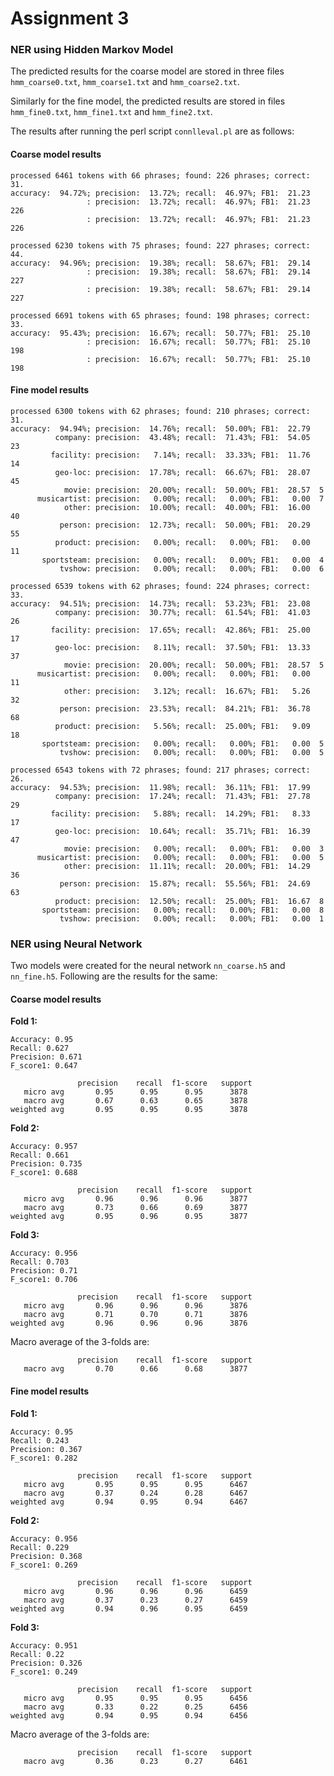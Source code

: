 # Assignment 3

### NER using Hidden Markov Model

The predicted results for the coarse model are stored in three files `hmm_coarse0.txt`, `hmm_coarse1.txt` and `hmm_coarse2.txt`.

Similarly for the fine model, the predicted results are stored in files `hmm_fine0.txt`, `hmm_fine1.txt` and `hmm_fine2.txt`.

The results after running the perl script `connlleval.pl` are as follows:

#### Coarse model results

```
processed 6461 tokens with 66 phrases; found: 226 phrases; correct: 31.
accuracy:  94.72%; precision:  13.72%; recall:  46.97%; FB1:  21.23
                 : precision:  13.72%; recall:  46.97%; FB1:  21.23  226
                 : precision:  13.72%; recall:  46.97%; FB1:  21.23  226
```

```
processed 6230 tokens with 75 phrases; found: 227 phrases; correct: 44.
accuracy:  94.96%; precision:  19.38%; recall:  58.67%; FB1:  29.14
                 : precision:  19.38%; recall:  58.67%; FB1:  29.14  227
                 : precision:  19.38%; recall:  58.67%; FB1:  29.14  227
```

```
processed 6691 tokens with 65 phrases; found: 198 phrases; correct: 33.
accuracy:  95.43%; precision:  16.67%; recall:  50.77%; FB1:  25.10
                 : precision:  16.67%; recall:  50.77%; FB1:  25.10  198
                 : precision:  16.67%; recall:  50.77%; FB1:  25.10  198
```

#### Fine model results

```
processed 6300 tokens with 62 phrases; found: 210 phrases; correct: 31.
accuracy:  94.94%; precision:  14.76%; recall:  50.00%; FB1:  22.79
          company: precision:  43.48%; recall:  71.43%; FB1:  54.05  23
         facility: precision:   7.14%; recall:  33.33%; FB1:  11.76  14
          geo-loc: precision:  17.78%; recall:  66.67%; FB1:  28.07  45
            movie: precision:  20.00%; recall:  50.00%; FB1:  28.57  5
      musicartist: precision:   0.00%; recall:   0.00%; FB1:   0.00  7
            other: precision:  10.00%; recall:  40.00%; FB1:  16.00  40
           person: precision:  12.73%; recall:  50.00%; FB1:  20.29  55
          product: precision:   0.00%; recall:   0.00%; FB1:   0.00  11
       sportsteam: precision:   0.00%; recall:   0.00%; FB1:   0.00  4
           tvshow: precision:   0.00%; recall:   0.00%; FB1:   0.00  6
```

```
processed 6539 tokens with 62 phrases; found: 224 phrases; correct: 33.
accuracy:  94.51%; precision:  14.73%; recall:  53.23%; FB1:  23.08
          company: precision:  30.77%; recall:  61.54%; FB1:  41.03  26
         facility: precision:  17.65%; recall:  42.86%; FB1:  25.00  17
          geo-loc: precision:   8.11%; recall:  37.50%; FB1:  13.33  37
            movie: precision:  20.00%; recall:  50.00%; FB1:  28.57  5
      musicartist: precision:   0.00%; recall:   0.00%; FB1:   0.00  11
            other: precision:   3.12%; recall:  16.67%; FB1:   5.26  32
           person: precision:  23.53%; recall:  84.21%; FB1:  36.78  68
          product: precision:   5.56%; recall:  25.00%; FB1:   9.09  18
       sportsteam: precision:   0.00%; recall:   0.00%; FB1:   0.00  5
           tvshow: precision:   0.00%; recall:   0.00%; FB1:   0.00  5
```

```
processed 6543 tokens with 72 phrases; found: 217 phrases; correct: 26.
accuracy:  94.53%; precision:  11.98%; recall:  36.11%; FB1:  17.99
          company: precision:  17.24%; recall:  71.43%; FB1:  27.78  29
         facility: precision:   5.88%; recall:  14.29%; FB1:   8.33  17
          geo-loc: precision:  10.64%; recall:  35.71%; FB1:  16.39  47
            movie: precision:   0.00%; recall:   0.00%; FB1:   0.00  3
      musicartist: precision:   0.00%; recall:   0.00%; FB1:   0.00  5
            other: precision:  11.11%; recall:  20.00%; FB1:  14.29  36
           person: precision:  15.87%; recall:  55.56%; FB1:  24.69  63
          product: precision:  12.50%; recall:  25.00%; FB1:  16.67  8
       sportsteam: precision:   0.00%; recall:   0.00%; FB1:   0.00  8
           tvshow: precision:   0.00%; recall:   0.00%; FB1:   0.00  1
```

### NER using Neural Network

Two models were created for the neural network `nn_coarse.h5` and `nn_fine.h5`. Following are the results for the same:

#### Coarse model results

**Fold 1:**

```
Accuracy: 0.95
Recall: 0.627
Precision: 0.671
F_score1: 0.647
```

```
               precision    recall  f1-score   support
   micro avg       0.95      0.95      0.95      3878
   macro avg       0.67      0.63      0.65      3878
weighted avg       0.95      0.95      0.95      3878
```

**Fold 2:**

```
Accuracy: 0.957
Recall: 0.661
Precision: 0.735
F_score1: 0.688
```

```
               precision    recall  f1-score   support
   micro avg       0.96      0.96      0.96      3877
   macro avg       0.73      0.66      0.69      3877
weighted avg       0.95      0.96      0.95      3877
```

**Fold 3:**

```
Accuracy: 0.956
Recall: 0.703
Precision: 0.71
F_score1: 0.706
```

```
               precision    recall  f1-score   support
   micro avg       0.96      0.96      0.96      3876
   macro avg       0.71      0.70      0.71      3876
weighted avg       0.96      0.96      0.96      3876
```

Macro average of the 3-folds are:

```
               precision    recall  f1-score   support
   macro avg       0.70      0.66      0.68      3877
```

#### Fine model results

**Fold 1:**

```
Accuracy: 0.95
Recall: 0.243
Precision: 0.367
F_score1: 0.282
```

```
               precision    recall  f1-score   support
   micro avg       0.95      0.95      0.95      6467
   macro avg       0.37      0.24      0.28      6467
weighted avg       0.94      0.95      0.94      6467
```

**Fold 2:**

```
Accuracy: 0.956
Recall: 0.229
Precision: 0.368
F_score1: 0.269
```

```
               precision    recall  f1-score   support
   micro avg       0.96      0.96      0.96      6459
   macro avg       0.37      0.23      0.27      6459
weighted avg       0.94      0.96      0.95      6459
```

**Fold 3:**

```
Accuracy: 0.951
Recall: 0.22
Precision: 0.326
F_score1: 0.249
```

```
               precision    recall  f1-score   support
   micro avg       0.95      0.95      0.95      6456
   macro avg       0.33      0.22      0.25      6456
weighted avg       0.94      0.95      0.94      6456
```

Macro average of the 3-folds are:

```
               precision    recall  f1-score   support
   macro avg       0.36      0.23      0.27      6461
```
